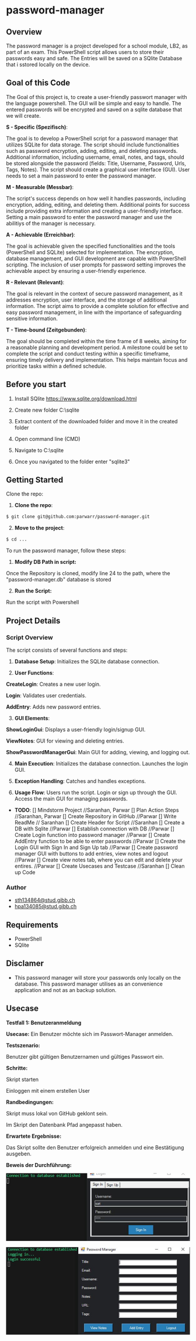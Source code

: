 # password-manager

## Overview

The password manager is a project developed for a school module, LB2, as part of an exam. This PowerShell script allows users to store their passwords easy and safe. The Entries will be saved on a SQlite Database that i sstored locally on the device.

## Goal of this Code

The Goal of this project is, to create a user-friendly passwort manager with the language powershell.
The GUI will be simple and easy to handle.
The entered passwords will be encrypted and saved on a sqlite database that we will create.

**S - Specific (Spezifisch)**:

The goal is to develop a PowerShell script for a password manager that utilizes SQLite for data storage. The script should include functionalities such as password encryption, adding, editing, and deleting passwords. Additional information, including username, email, notes, and tags, should be stored alongside the password (fields: Title, Username, Password, Urls, Tags, Notes). The script should create a graphical user interface (GUI). User needs to set a main password to enter the password manager.

**M - Measurable (Messbar)**:

The script's success depends on how well it handles passwords, including encryption, adding, editing, and deleting them. Additional points for success include providing extra information and creating a user-friendly interface. Setting a main password to enter the password manager and use the abilitiys of the manager is necessary.

**A - Achievable (Erreichbar)**:

The goal is achievable given the specified functionalities and the tools (PowerShell and SQLite) selected for implementation. The encryption, database management, and GUI development are capable with PowerShell scripting. The inclusion of user prompts for password setting improves the achievable aspect by ensuring a user-friendly experience.

**R - Relevant (Relevant)**:

The goal is relevant in the context of secure password management, as it addresses encryption, user interface, and the storage of additional information. The script aims to provide a complete solution for effective and easy password management, in line with the importance of safeguarding sensitive information.

**T - Time-bound (Zeitgebunden)**:

The goal should be completed within the time frame of 8 weeks, aiming for a reasonable planning and development period. A milestone could be set to complete the script and conduct testing within a specific timeframe, ensuring timely delivery and implementation. This helps maintain focus and prioritize tasks within a defined schedule.

## Before you start

1. Install SQlite https://www.sqlite.org/download.html

2. Create new folder C:\sqlite

3. Extract content of the downloaded folder and move it in the created folder

4. Open command line (CMD)

5. Navigate to C:\sqlite

6. Once you navigated to the folder enter "sqlite3"

## Getting Started

Clone the repo:

1. **Clone the repo**:

```bash
$ git clone git@github.com:parwarr/password-manager.git
```

2. **Move to the project**:

```bash
$ cd ...
```

To run the password manager, follow these steps:

1. **Modify DB Path in script:** 

Once the Repository is cloned, modify line 24 to the path, where the "password-manager.db" database is stored

2. **Run the Script:**

Run the script with Powershell

## Project Details

### Script Overview

The script consists of several functions and steps:

1. **Database Setup**:
Initializes the SQLite database connection.

2. **User Functions**:

**CreateLogin**:
Creates a new user login.

**Login**:
Validates user credentials.

**AddEntry**:
Adds new password entries.

3. **GUI Elements**:

**ShowLoginGui**:
Displays a user-friendly login/signup GUI.

**ViewNotes**:
GUI for viewing and deleting entries.

**ShowPasswordManagerGui**:
Main GUI for adding, viewing, and logging out.

4. **Main Execution**:
Initializes the database connection.
Launches the login GUI.

5. **Exception Handling**:
Catches and handles exceptions.

6. **Usage Flow**:
Users run the script.
Login or sign up through the GUI.
Access the main GUI for managing passwords.

- **TODO**: 
[] Mindstorm Project //Saranhan, Parwar
[] Plan Action Steps //Saranhan, Parwar
[] Create Repository in GitHub //Parwar
[] Write ReadMe // Saranhan
[] Create Header for Script //Saranhan
[] Create a DB with Sqlite //Parwar
[] Establish connection with DB //Parwar
[] Create Login function into password manager //Parwar
[] Create AddEntry function to be able to enter passwords //Parwar
[] Create the Login GUI with Sign In and Sign Up tab //Parwar
[] Create password manager GUI with buttons to add entries, view notes and logout //Parwar
[] Create view notes tab, where you can edit and delete your entires. //Parwar
[] Create Usecases and Testcase //Saranhan
[] Clean up Code 


### Author

- sth134864@stud.gibb.ch
- hpa134085@stud.gibb.ch

## Requirements

- PowerShell
- SQlite

## Disclamer

- This password manager will store your passwords only locally on the database. This password manager utilises as an convenience application and not as an backup solution.

## Usecase

**Testfall 1: Benutzeranmeldung**

**Usecase:** Ein Benutzer möchte sich im Passwort-Manager anmelden. 

**Testszenario:** 

Benutzer gibt gültigen Benutzernamen und gültiges Passwort ein. 

**Schritte:** 

Skript starten 

Einloggen mit einem erstellen User 

**Randbedingungen:** 

Skript muss lokal von GitHub geklont sein. 

Im Skript den Datenbank Pfad angepasst haben. 

**Erwartete Ergebnisse:** 

Das Skript sollte den Benutzer erfolgreich anmelden und eine Bestätigung ausgeben. 

**Beweis der Durchführung:** 

![Alt text](screenshots\db_connection.JPG)

![Alt text](screenshots\login.JPG)

